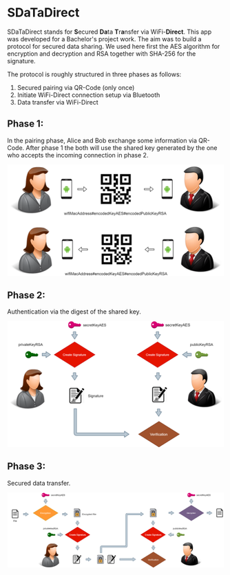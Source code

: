 # SDaTaDirect

SDaTaDirect stands for **S**ecured **Da**ta **T**r**a**nsfer via WiFi-**Direct**. This app was developed for a Bachelor's project work. 
The aim was to build a protocol for secured data sharing. We used here first the AES algorithm for encryption and decryption and
RSA together with SHA-256 for the signature.

The protocol is roughly structured in three phases as follows:

1. Secured pairing via QR-Code (only once)
2. Initiate WiFi-Direct connection setup via Bluetooth
3. Data transfer via WiFi-Direct

## Phase 1:
In the pairing phase, Alice and Bob exchange some information via QR-Code. After phase 1 the both will use the shared key 
generated by the one who accepts the incoming connection in phase 2.

![Phase 1](assets/images/protocol_1.png)

## Phase 2:
Authentication via the digest of the shared key. 

![Phase 2](assets/images/crypto_1.png)

## Phase 3:
Secured data transfer.

![Phase 3](assets/images/crypto_2.png)

